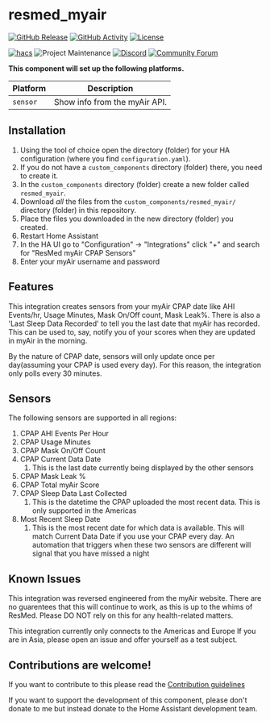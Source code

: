 # resmed_myair

[![GitHub Release][releases-shield]][releases]
[![GitHub Activity][commits-shield]][commits]
[![License][license-shield]](LICENSE)

[![hacs][hacsbadge]][hacs]
![Project Maintenance][maintenance-shield]
[![Discord][discord-shield]][discord]
[![Community Forum][forum-shield]][forum]

**This component will set up the following platforms.**

| Platform | Description                   |
| -------- | ----------------------------- |
| `sensor` | Show info from the myAir API. |


## Installation

1. Using the tool of choice open the directory (folder) for your HA configuration (where you find `configuration.yaml`).
2. If you do not have a `custom_components` directory (folder) there, you need to create it.
3. In the `custom_components` directory (folder) create a new folder called `resmed_myair`.
4. Download _all_ the files from the `custom_components/resmed_myair/` directory (folder) in this repository.
5. Place the files you downloaded in the new directory (folder) you created.
6. Restart Home Assistant
7. In the HA UI go to "Configuration" -> "Integrations" click "+" and search for "ResMed myAir CPAP Sensors"
8. Enter your myAir username and password


## Features

This integration creates sensors from your myAir CPAP date like AHI Events/hr, Usage Minutes, Mask On/Off count, Mask Leak%. There is also a 'Last Sleep Data Recorded' to tell you the last date that myAir has recorded. This can be used to, say, notify you of your scores when they are updated in myAir in the morning.

By the nature of CPAP date, sensors will only update once per day(assuming your CPAP is used every day). For this reason, the integration only polls every 30 minutes.


## Sensors

The following sensors are supported in all regions:

1. CPAP AHI Events Per Hour
1. CPAP Usage Minutes
1. CPAP Mask On/Off Count
1. CPAP Current Data Date
    1. This is the last date currently being displayed by the other sensors
1. CPAP Mask Leak %
1. CPAP Total myAir Score
1. CPAP Sleep Data Last Collected
    1. This is the datetime the CPAP uploaded the most recent data. This is only supported in the Americas
1. Most Recent Sleep Date
    1. This is the most recent date for which data is available. This will match Current Data Date if you use your CPAP every day. An automation that triggers when these two sensors are different will signal that you have missed a night

## Known Issues

This integration was reversed engineered from the myAir website. There are no guarentees that this will continue to work, as this is up to the whims of ResMed. Please DO NOT rely on this for any health-related matters.

This integration currently only connects to the Americas and Europe If you are in Asia, please open an issue and offer yourself as a test subject.


## Contributions are welcome!

If you want to contribute to this please read the [Contribution guidelines](CONTRIBUTING.md)

If you want to support the development of this component, please don't donate to me but instead donate to the Home Assistant development team.

[commits-shield]: https://img.shields.io/github/commit-activity/y/prestomation/resmed_myair_sensors.svg?style=for-the-badge
[commits]: https://github.com/prestomation/resmed_myair_sensors/commits/master
[hacs]: https://github.com/custom-components/hacs
[hacsbadge]: https://img.shields.io/badge/HACS-Custom-orange.svg?style=for-the-badge
[discord]: https://discord.gg/Qa5fW2R
[discord-shield]: https://img.shields.io/discord/330944238910963714.svg?style=for-the-badge
[forum-shield]: https://img.shields.io/badge/community-forum-brightgreen.svg?style=for-the-badge
[forum]: https://community.home-assistant.io/
[license-shield]: https://img.shields.io/github/license/prestomation/resmed_myair_sensors.svg?style=for-the-badge
[maintenance-shield]: https://img.shields.io/badge/maintainer-Preston%20Tamkin%20%40prestomation-blue.svg?style=for-the-badge
[releases-shield]: https://img.shields.io/github/release/resmed_myair_sensors.svg?style=for-the-badge
[releases]: https://github.com/prestomation/resmed_myair_sensors/releases
